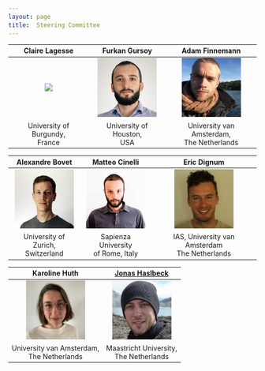 ```yaml
---
layout: page
title:  Steering Committee
---
```


| Claire Lagesse | Furkan Gursoy | Adam Finnemann |
| :------------: | :------------: | :------------: |
| <img src="/assets/image23/committee/SC/claire.jpg" width="120px" /> | <img src="/assets/image23/committee/furkan.jpg" width="120px" /> | <img src="/assets/image23/committee/adam.png" width="120px" /> |
| University of Burgundy, <br> France | University of Houston, <br> USA | University van Amsterdam, <br> The Netherlands |

| Alexandre Bovet | Matteo Cinelli | Eric Dignum |
| :------------: | :------------: | :------------: |
| <img src="/assets/image23/committee/alex.jpg" width="120px" /> | <img src="/assets/image23/committee/matteo.jpg" width="120px" /> | <img src="/assets/image23/committee/eric.png" width="120px" /> |
| University of Zurich, <br> Switzerland | Sapienza University <br> of Rome, Italy | IAS, University van Amsterdam <br> The Netherlands |

| Karoline Huth | [Jonas Haslbeck](https://jonashaslbeck.com/) |
| :-----------: | :-----------: |
| <img src="/assets/image23/committee/karoline.jpg" width="120px" /> | <img src="/assets/image23/committee/jonas.jpg" width="120px" /> |
| University van Amsterdam, <br> The Netherlands | Maastricht University, <br> The Netherlands |
